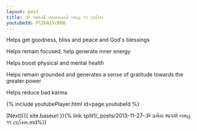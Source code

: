 ```yaml
---
layout: post
title: ૐ આદર્યા નમસ્કારઠરે નમહ ૧૧ ટાઈમ્સ
youtubeId: PlZUAIVcKR0
---
```

 
 
Helps get goodness, bliss and peace and God's blessings
 
Helps remain focused, help generate inner energy 
 
Helps boost physical and mental health 
 
Helps remain grounded and generates a sense of gratitude towards the greater power 
 
Helps reduce bad karma
 
 
 
 


{% include youtubePlayer.html id=page.youtubeId %}
 
[Next]({{ site.baseurl }}{% link  split1/_posts/2013-11-27-ૐ પ્રમેય થાપશે નમહ ૧૧ ટાઈમ્સ.md%})
 
